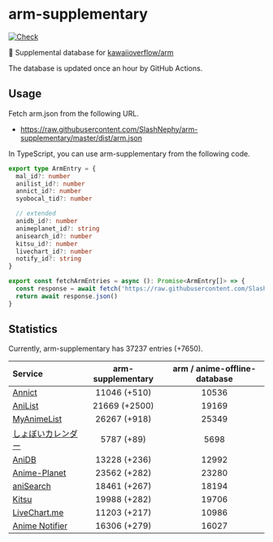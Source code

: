 # arm-supplementary

[![Check](https://github.com/SlashNephy/arm-supplementary/actions/workflows/check-node.yml/badge.svg)](https://github.com/SlashNephy/arm-supplementary/actions/workflows/check-node.yml)

💊 Supplemental database for [kawaiioverflow/arm](https://github.com/kawaiioverflow/arm)

The database is updated once an hour by GitHub Actions.

## Usage

Fetch arm.json from the following URL.

- https://raw.githubusercontent.com/SlashNephy/arm-supplementary/master/dist/arm.json

In TypeScript, you can use arm-supplementary from the following code.

```TypeScript
export type ArmEntry = {
  mal_id?: number
  anilist_id?: number
  annict_id?: number
  syobocal_tid?: number

  // extended
  anidb_id?: number
  animeplanet_id?: string
  anisearch_id?: number
  kitsu_id?: number
  livechart_id?: number
  notify_id?: string
}

export const fetchArmEntries = async (): Promise<ArmEntry[]> => {
  const response = await fetch('https://raw.githubusercontent.com/SlashNephy/arm-supplementary/master/dist/arm.json')
  return await response.json()
}
```

## Statistics

Currently, arm-supplementary has 37237 entries (+7650).

| Service                                     | arm-supplementary | arm / anime-offline-database |
| :------------------------------------------ | :---------------: | :--------------------------: |
| [Annict](https://annict.com)                |   11046 (+510)    |            10536             |
| [AniList](https://anilist.co)               |   21669 (+2500)   |            19169             |
| [MyAnimeList](https://myanimelist.net)      |   26267 (+918)    |            25349             |
| [しょぼいカレンダー](https://cal.syoboi.jp) |    5787 (+89)     |             5698             |
| [AniDB](https://anidb.net)                  |   13228 (+236)    |            12992             |
| [Anime-Planet](https://anime-planet.com)    |   23562 (+282)    |            23280             |
| [aniSearch](https://anisearch.com)          |   18461 (+267)    |            18194             |
| [Kitsu](https://kitsu.io)                   |   19988 (+282)    |            19706             |
| [LiveChart.me](https://livechart.me)        |   11203 (+217)    |            10986             |
| [Anime Notifier](https://notify.moe)        |   16306 (+279)    |            16027             |
